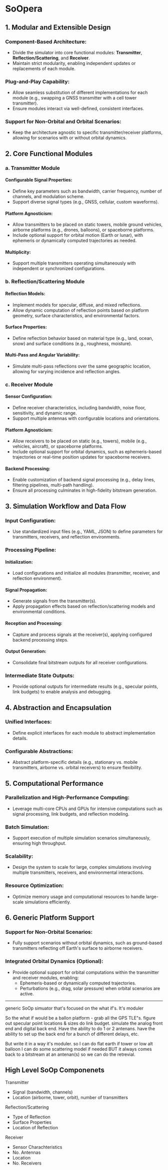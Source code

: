# SoOpera

## 1. Modular and Extensible Design

### Component-Based Architecture:
- Divide the simulator into core functional modules: **Transmitter**, **Reflection/Scattering**, and **Receiver**.
- Maintain strict modularity, enabling independent updates or replacements of each module.

### Plug-and-Play Capability:
- Allow seamless substitution of different implementations for each module (e.g., swapping a GNSS transmitter with a cell tower transmitter).
- Ensure modules interact via well-defined, consistent interfaces.

### Support for Non-Orbital and Orbital Scenarios:
- Keep the architecture agnostic to specific transmitter/receiver platforms, allowing for scenarios with or without orbital dynamics.

## 2. Core Functional Modules

### a. Transmitter Module

#### Configurable Signal Properties:
- Define key parameters such as bandwidth, carrier frequency, number of channels, and modulation scheme.
- Support diverse signal types (e.g., GNSS, cellular, custom waveforms).

#### Platform Agnosticism:
- Allow transmitters to be placed on static towers, mobile ground vehicles, airborne platforms (e.g., drones, balloons), or spaceborne platforms.
- Include optional support for orbital motion (Earth or lunar), with ephemeris or dynamically computed trajectories as needed.

#### Multiplicity:
- Support multiple transmitters operating simultaneously with independent or synchronized configurations.

### b. Reflection/Scattering Module

#### Reflection Models:
- Implement models for specular, diffuse, and mixed reflections.
- Allow dynamic computation of reflection points based on platform geometry, surface characteristics, and environmental factors.

#### Surface Properties:
- Define reflection behavior based on material type (e.g., land, ocean, snow) and surface conditions (e.g., roughness, moisture).

#### Multi-Pass and Angular Variability:
- Simulate multi-pass reflections over the same geographic location, allowing for varying incidence and reflection angles.

### c. Receiver Module

#### Sensor Configuration:
- Define receiver characteristics, including bandwidth, noise floor, sensitivity, and dynamic range.
- Support multiple antennas with configurable locations and orientations.

#### Platform Agnosticism:
- Allow receivers to be placed on static (e.g., towers), mobile (e.g., vehicles, aircraft), or spaceborne platforms.
- Include optional support for orbital dynamics, such as ephemeris-based trajectories or real-time position updates for spaceborne receivers.

#### Backend Processing:
- Enable customization of backend signal processing (e.g., delay lines, filtering pipelines, multi-path handling).
- Ensure all processing culminates in high-fidelity bitstream generation.

## 3. Simulation Workflow and Data Flow

### Input Configuration:
- Use standardized input files (e.g., YAML, JSON) to define parameters for transmitters, receivers, and reflection environments.

### Processing Pipeline:

#### Initialization:
- Load configurations and initialize all modules (transmitter, receiver, and reflection environment).

#### Signal Propagation:
- Generate signals from the transmitter(s).
- Apply propagation effects based on reflection/scattering models and environmental conditions.

#### Reception and Processing:
- Capture and process signals at the receiver(s), applying configured backend processing steps.

#### Output Generation:
- Consolidate final bitstream outputs for all receiver configurations.

### Intermediate State Outputs:
- Provide optional outputs for intermediate results (e.g., specular points, link budgets) to enable analysis and debugging.

## 4. Abstraction and Encapsulation

### Unified Interfaces:
- Define explicit interfaces for each module to abstract implementation details.

### Configurable Abstractions:
- Abstract platform-specific details (e.g., stationary vs. mobile transmitters, airborne vs. orbital receivers) to ensure flexibility.

## 5. Computational Performance

### Parallelization and High-Performance Computing:
- Leverage multi-core CPUs and GPUs for intensive computations such as signal processing, link budgets, and reflection modeling.

### Batch Simulation:
- Support execution of multiple simulation scenarios simultaneously, ensuring high throughput.

### Scalability:
- Design the system to scale for large, complex simulations involving multiple transmitters, receivers, and environmental interactions.

### Resource Optimization:
- Optimize memory usage and computational resources to handle large-scale simulations efficiently.

## 6. Generic Platform Support

### Support for Non-Orbital Scenarios:
- Fully support scenarios without orbital dynamics, such as ground-based transmitters reflecting off Earth's surface to airborne receivers.

### Integrated Orbital Dynamics (Optional):
- Provide optional support for orbital computations within the transmitter and receiver modules, enabling:
  - Ephemeris-based or dynamically computed trajectories.
  - Perturbations (e.g., drag, solar pressure) when orbital scenarios are active.

---

generic SoOp simuator that's focused on the what if's. It's moduler

So the what if would be a ballon platform - grab all the GPS TLE"s. 
figure out specular point locations & sizes
do link budget.
simulate the analog front end and digital back end. 
Have the ability to do 1 or 2 antenans. 
have the ability to set up the back end for a bunch of different delays, etc.

But write it in a way it's moduler. 
so I can do flat earth if tower or low alt balloon
I can do some scattering model if needed
BUT it always comes back to a bitstream at an antenan(s) so we can do the retrevial.

## High Level SoOp Componenets
Transmitter
- Signal (bandwidth, channels)
- Location (airborne, tower, orbit), number of transmitters

Reflection/Scattering
- Type of Reflection
- Surface Properties
- Location of Reflection

Receiver
- Sensor Charachteristics
- No. Antennas
- Location
- No. Receivers
